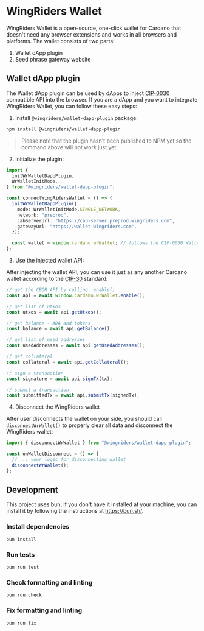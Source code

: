 # WingRiders Wallet

WingRiders Wallet is a open-source, one-click wallet for Cardano that doesn't need any browser extensions and works in all browsers and platforms. The wallet consists of two parts:

1. Wallet dApp plugin
2. Seed phrase gateway website

## Wallet dApp plugin

The Wallet dApp plugin can be used by dApps to inject [CIP-0030](https://developers.cardano.org/docs/governance/cardano-improvement-proposals/cip-0030/) compatible API into the browser. If you are a dApp and you want to integrate WingRiders Wallet, you can follow these easy steps:

1. Install `@wingriders/wallet-dapp-plugin` package:

```sh
npm install @wingriders/wallet-dapp-plugin
```

> Please note that the plugin hasn't been published to NPM yet so the command above will not work just yet.

2. Initialize the plugin:

```ts
import {
  initWrWalletDappPlugin,
  WrWalletInitMode,
} from "@wingriders/wallet-dapp-plugin";

const connectWingRidersWallet = () => {
  initWrWalletDappPlugin({
    mode: WrWalletInitMode.SINGLE_NETWORK,
    network: "preprod",
    cabServerUrl: "https://cab-server.preprod.wingriders.com",
    gatewayUrl: "https://wallet.wingriders.com",
  });

  const wallet = window.cardano.wrWallet; // follows the CIP-0030 Wallet API
};
```

3. Use the injected wallet API:

After injecting the wallet API, you can use it just as any another Cardano wallet according to the [CIP-30](https://cips.cardano.org/cip/CIP-30) standard:

```ts
// get the CBOR API by calling .enable()
const api = await window.cardano.wrWallet.enable();

// get list of utxos
const utxos = await api.getUtxos();

// get balance - ADA and tokens
const balance = await api.getBalance();

// get list of used addresses
const usedAddresses = await api.getUsedAddresses();

// get collateral
const collateral = await api.getCollateral();

// sign a transaction
const signature = await api.signTx(tx);

// submit a transaction
const submittedTx = await api.submitTx(signedTx);
```

4.  Disconnect the WingRiders wallet

After user disconnects the wallet on your side, you should call `disconnectWrWallet()` to properly clear all data and disconnect the WingRiders wallet:

```ts
import { disconnectWrWallet } from "@wingriders/wallet-dapp-plugin";

const onWalletDisconnect = () => {
  // ... your logic for disconnecting wallet
  disconnectWrWallet();
};
```

## Development

This project uses bun, if you don't have it installed at your machine, you can install it by following the instructions at https://bun.sh/.

### Install dependencies

```
bun install
```

### Run tests

```
bun run test
```

### Check formatting and linting

```
bun run check
```

### Fix formatting and linting

```
bun run fix
```
